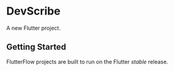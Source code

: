 # DevScribe

A new Flutter project.

## Getting Started

FlutterFlow projects are built to run on the Flutter _stable_ release.

